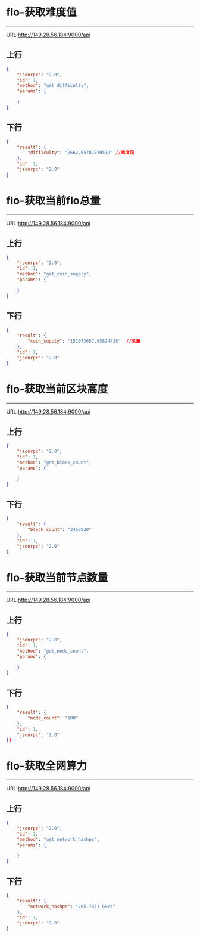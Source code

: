 # flo-获取难度值
---
URL:http://149.28.56.184:9000/api
## 上行

```json
{
	"jsonrpc": "2.0",
	"id": 1,
	"method": "get_difficulty",
	"params": {

	}
}
```

## 下行
```json
{
    "result": {
        "difficulty": "2662.65787070532" //难度值
    },
    "id": 1,
    "jsonrpc": "2.0"
}
```


# flo-获取当前flo总量
---
URL:http://149.28.56.184:9000/api
## 上行

```json
{
	"jsonrpc": "2.0",
	"id": 1,
	"method": "get_coin_supply",
	"params": {

	}
}
```

## 下行
```json
{
    "result": {
        "coin_supply": "151073657.95824438"  //总量
    },
    "id": 1,
    "jsonrpc": "2.0"
}
```

# flo-获取当前区块高度
---
URL:http://149.28.56.184:9000/api
## 上行

```json
{
	"jsonrpc": "2.0",
	"id": 1,
	"method": "get_block_count",
	"params": {

	}
}
```

## 下行
```json
{
    "result": {
        "block_count": "3450820"
    },
    "id": 1,
    "jsonrpc": "2.0"
}
```

# flo-获取当前节点数量
---
URL:http://149.28.56.184:9000/api
## 上行

```json
{
	"jsonrpc": "2.0",
	"id": 1,
	"method": "get_node_count",
	"params": {

	}
}
```

## 下行
```json
{
    "result": {
        "node_count": "100"
    },
    "id": 1,
    "jsonrpc": "2.0"
}}
```
# flo-获取全网算力
---
URL:http://149.28.56.184:9000/api
## 上行

```json
{
	"jsonrpc": "2.0",
	"id": 1,
	"method": "get_network_hashps",
	"params": {

	}
}
```

## 下行
```json
{
    "result": {
        "network_hashps": "265.7371 GH/s"
    },
    "id": 1,
    "jsonrpc": "2.0"
}
```
